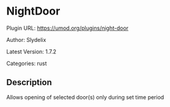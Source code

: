 # NightDoor

Plugin URL: https://umod.org/plugins/night-door

Author: Slydelix

Latest Version: 1.7.2

Categories: rust

## Description

Allows opening of selected door(s) only during set time period
